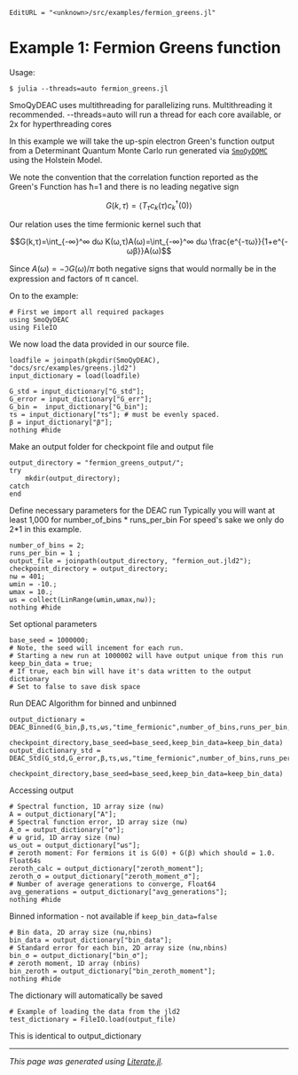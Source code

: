 ```@meta
EditURL = "<unknown>/src/examples/fermion_greens.jl"
```

# Example 1: Fermion Greens function

 Usage:

  `$ julia --threads=auto fermion_greens.jl`

  SmoQyDEAC uses multithreading for parallelizing runs. Multithreading it recommended.
  --threads=auto will run a thread for each core available, or 2x for hyperthreading cores

In this example we will take the up-spin electron Green's function output from a Determinant Quantum Monte Carlo run
generated via [`SmoQyDQMC`](https://github.com/SmoQySuite/SmoQyDQMC.jl) using the Holstein Model.

We note the convention that the correlation function reported as the Green's Function has ħ=1 and there is no leading negative sign
```math
G(k,τ)=⟨T_{τ}c_k(τ)c_k^†(0)⟩
```
Our relation uses the time fermionic kernel such that
```math
G(k,τ)=\int_{-∞}^∞ dω K(ω,τ)A(ω)=\int_{-∞}^∞ dω \frac{e^{-τω}}{1+e^{-ωβ}}A(ω)
```
Since $A(ω)=-ℑG(ω)/π$ both negative signs that would normally be in the expression and factors of π cancel.

On to the example:

````@example fermion_greens
# First we import all required packages
using SmoQyDEAC
using FileIO
````

We now load the data provided in our source file.

````@example fermion_greens
loadfile = joinpath(pkgdir(SmoQyDEAC), "docs/src/examples/greens.jld2")
input_dictionary = load(loadfile)

G_std = input_dictionary["G_std"];
G_error = input_dictionary["G_err"];
G_bin =  input_dictionary["G_bin"];
τs = input_dictionary["τs"]; # must be evenly spaced.
β = input_dictionary["β"];
nothing #hide
````

Make an output folder for checkpoint file and output file

````@example fermion_greens
output_directory = "fermion_greens_output/";
try
    mkdir(output_directory);
catch
end
````

Define necessary parameters for the DEAC run
Typically you will want at least 1,000 for number_of_bins * runs_per_bin
For speed's sake we only do 2*1 in this example.

````@example fermion_greens
number_of_bins = 2;
runs_per_bin = 1 ;
output_file = joinpath(output_directory, "fermion_out.jld2");
checkpoint_directory = output_directory;
nω = 401;
ωmin = -10.;
ωmax = 10.;
ωs = collect(LinRange(ωmin,ωmax,nω));
nothing #hide
````

Set optional parameters

````@example fermion_greens
base_seed = 1000000;
# Note, the seed will incement for each run.
# Starting a new run at 1000002 will have output unique from this run
keep_bin_data = true;
# If true, each bin will have it's data written to the output dictionary
# Set to false to save disk space
````

Run DEAC Algorithm for binned and unbinned

````@example fermion_greens
output_dictionary = DEAC_Binned(G_bin,β,τs,ωs,"time_fermionic",number_of_bins,runs_per_bin,output_file,
                         checkpoint_directory,base_seed=base_seed,keep_bin_data=keep_bin_data)
output_dictionary_std = DEAC_Std(G_std,G_error,β,τs,ωs,"time_fermionic",number_of_bins,runs_per_bin,output_file,
                         checkpoint_directory,base_seed=base_seed,keep_bin_data=keep_bin_data)
````

Accessing output

````@example fermion_greens
# Spectral function, 1D array size (nω)
A = output_dictionary["A"];
# Spectral function error, 1D array size (nω)
A_σ = output_dictionary["σ"];
# ω grid, 1D array size (nω)
ωs_out = output_dictionary["ωs"];
# zeroth moment: For fermions it is G(0) + G(β) which should = 1.0. Float64s
zeroth_calc = output_dictionary["zeroth_moment"];
zeroth_σ = output_dictionary["zeroth_moment_σ"];
# Number of average generations to converge, Float64
avg_generations = output_dictionary["avg_generations"];
nothing #hide
````

Binned information - not available if `keep_bin_data=false`

````@example fermion_greens
# Bin data, 2D array size (nω,nbins)
bin_data = output_dictionary["bin_data"];
# Standard error for each bin, 2D array size (nω,nbins)
bin_σ = output_dictionary["bin_σ"];
# zeroth moment, 1D array (nbins)
bin_zeroth = output_dictionary["bin_zeroth_moment"];
nothing #hide
````

The dictionary will automatically be saved

````@example fermion_greens
# Example of loading the data from the jld2
test_dictionary = FileIO.load(output_file)
````

This is identical to output_dictionary

---

*This page was generated using [Literate.jl](https://github.com/fredrikekre/Literate.jl).*


